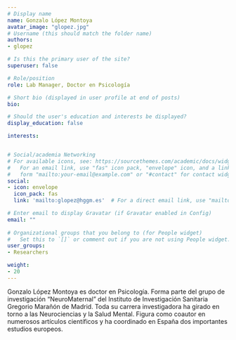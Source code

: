 ```yaml
---
# Display name
name: Gonzalo López Montoya
avatar_image: "glopez.jpg"
# Username (this should match the folder name)
authors:
- glopez

# Is this the primary user of the site?
superuser: false

# Role/position
role: Lab Manager, Doctor en Psicología

# Short bio (displayed in user profile at end of posts)
bio:

# Should the user's education and interests be displayed?
display_education: false

interests:


# Social/academia Networking
# For available icons, see: https://sourcethemes.com/academic/docs/widgets/#icons
#   For an email link, use "fas" icon pack, "envelope" icon, and a link in the
#   form "mailto:your-email@example.com" or "#contact" for contact widget.
social:
- icon: envelope
  icon_pack: fas
  link: 'mailto:glopez@hggm.es'  # For a direct email link, use "mailto:test@example.org".

# Enter email to display Gravatar (if Gravatar enabled in Config)
email: ""
  
# Organizational groups that you belong to (for People widget)
#   Set this to `[]` or comment out if you are not using People widget.  
user_groups:
- Researchers

weight:
- 20
---
```


Gonzalo López Montoya es doctor en Psicología. Forma parte del grupo de investigación “NeuroMaternal” del Instituto de Investigación Sanitaria Gregorio Marañón de Madrid. Toda su carrera investigadora ha girado en torno a las Neurociencias y la Salud Mental. Figura como coautor en numerosos artículos científicos y ha coordinado en España dos importantes estudios europeos.